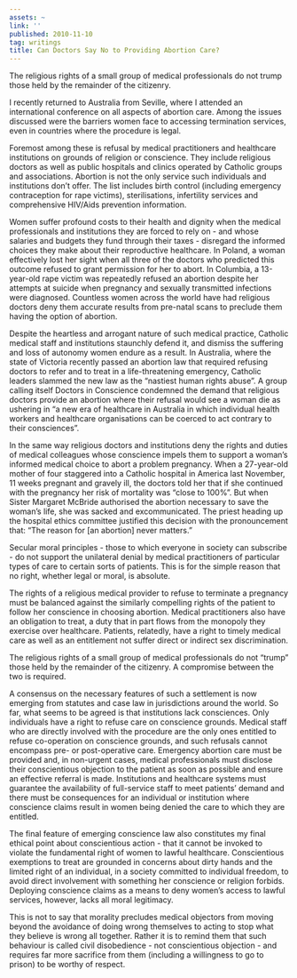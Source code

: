```yaml
---
assets: ~
link: ''
published: 2010-11-10
tag: writings
title: Can Doctors Say No to Providing Abortion Care?
---
```

The religious rights of a small group of medical professionals do not
trump those held by the remainder of the citizenry.

I recently returned to Australia from Seville, where I attended an
international conference on all aspects of abortion care. Among the
issues discussed were the barriers women face to accessing termination
services, even in countries where the procedure is legal.

Foremost among these is refusal by medical practitioners and healthcare
institutions on grounds of religion or conscience. They include
religious doctors as well as public hospitals and clinics operated by
Catholic groups and associations. Abortion is not the only service such
individuals and institutions don’t offer. The list includes birth
control (including emergency contraception for rape victims),
sterilisations, infertility services and comprehensive HIV/Aids
prevention information.

Women suffer profound costs to their health and dignity when the medical
professionals and institutions they are forced to rely on - and whose
salaries and budgets they fund through their taxes - disregard the
informed choices they make about their reproductive healthcare. In
Poland, a woman effectively lost her sight when all three of the doctors
who predicted this outcome refused to grant permission for her to abort.
In Columbia, a 13-year-old rape victim was repeatedly refused an
abortion despite her attempts at suicide when pregnancy and sexually
transmitted infections were diagnosed. Countless women across the world
have had religious doctors deny them accurate results from pre-natal
scans to preclude them having the option of abortion.

Despite the heartless and arrogant nature of such medical practice,
Catholic medical staff and institutions staunchly defend it, and dismiss
the suffering and loss of autonomy women endure as a result. In
Australia, where the state of Victoria recently passed an abortion law
that required refusing doctors to refer and to treat in a
life-threatening emergency, Catholic leaders slammed the new law as the
“nastiest human rights abuse”. A group calling itself Doctors in
Conscience condemned the demand that religious doctors provide an
abortion where their refusal would see a woman die as ushering in “a new
era of healthcare in Australia in which individual health workers and
healthcare organisations can be coerced to act contrary to their
consciences”.

In the same way religious doctors and institutions deny the rights and
duties of medical colleagues whose conscience impels them to support a
woman’s informed medical choice to abort a problem pregnancy. When a
27-year-old mother of four staggered into a Catholic hospital in America
last November, 11 weeks pregnant and gravely ill, the doctors told her
that if she continued with the pregnancy her risk of mortality was
“close to 100%”. But when Sister Margaret McBride authorised the
abortion necessary to save the woman’s life, she was sacked and
excommunicated. The priest heading up the hospital ethics committee
justified this decision with the pronouncement that: “The reason for [an
abortion] never matters.”

Secular moral principles - those to which everyone in society can
subscribe - do not support the unilateral denial by medical
practitioners of particular types of care to certain sorts of patients.
This is for the simple reason that no right, whether legal or moral, is
absolute.

The rights of a religious medical provider to refuse to terminate a
pregnancy must be balanced against the similarly compelling rights of
the patient to follow her conscience in choosing abortion. Medical
practitioners also have an obligation to treat, a duty that in part
flows from the monopoly they exercise over healthcare. Patients,
relatedly, have a right to timely medical care as well as an entitlement
not suffer direct or indirect sex discrimination.

The religious rights of a small group of medical professionals do not
“trump” those held by the remainder of the citizenry. A compromise
between the two is required.

A consensus on the necessary features of such a settlement is now
emerging from statutes and case law in jurisdictions around the world.
So far, what seems to be agreed is that institutions lack consciences.
Only individuals have a right to refuse care on conscience grounds.
Medical staff who are directly involved with the procedure are the only
ones entitled to refuse co-operation on conscience grounds, and such
refusals cannot encompass pre- or post-operative care. Emergency
abortion care must be provided and, in non-urgent cases, medical
professionals must disclose their conscientious objection to the patient
as soon as possible and ensure an effective referral is made.
Institutions and healthcare systems must guarantee the availability of
full-service staff to meet patients’ demand and there must be
consequences for an individual or institution where conscience claims
result in women being denied the care to which they are entitled.

The final feature of emerging conscience law also constitutes my final
ethical point about conscientious action - that it cannot be invoked to
violate the fundamental right of women to lawful healthcare.
Conscientious exemptions to treat are grounded in concerns about dirty
hands and the limited right of an individual, in a society committed to
individual freedom, to avoid direct involvement with something her
conscience or religion forbids. Deploying conscience claims as a means
to deny women’s access to lawful services, however, lacks all moral
legitimacy.

This is not to say that morality precludes medical objectors from moving
beyond the avoidance of doing wrong themselves to acting to stop what
they believe is wrong all together. Rather it is to remind them that
such behaviour is called civil disobedience - not conscientious
objection - and requires far more sacrifice from them (including a
willingness to go to prison) to be worthy of respect.